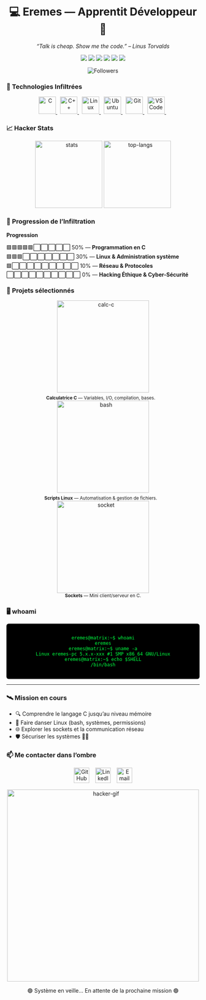 <!-- Profil Hacker Matrix Theme -->
<h1 align="center">💻 Eremes — Apprentit Développeur 🐧</h1>

<p align="center">
  <i>“Talk is cheap. Show me the code.” – Linus Torvalds</i>
</p>

<!-- Badges -->
<p align="center">
  <img src="https://img.shields.io/badge/OS-Ubuntu-4E9A06?style=for-the-badge&logo=ubuntu&logoColor=white" />
  <img src="https://img.shields.io/badge/Editor-VS%20Code-007ACC?style=for-the-badge&logo=visual-studio-code&logoColor=white" />
  <img src="https://img.shields.io/badge/Language-C-00599C?style=for-the-badge&logo=c&logoColor=white" />
  <img src="https://img.shields.io/badge/Language-C%2B%2B-00599C?style=for-the-badge&logo=c%2B%2B&logoColor=white" />
  <img src="https://img.shields.io/badge/Skills-Linux-00FF41?style=for-the-badge" />
  <img src="https://img.shields.io/badge/Status-Learning-yellow?style=for-the-badge&logo=read-the-docs" />
</p>

<!-- Followers -->
<p align="center">
  <img src="https://img.shields.io/github/followers/eremes972?label=Follow%20me&style=social" alt="Followers" />
</p>



### 🧪 Technologies Infiltrées

<p align="center">
  <a href="https://en.wikipedia.org/wiki/C_(programming_language)">
    <img width="45px" src="https://cdn.jsdelivr.net/gh/devicons/devicon/icons/c/c-original.svg" alt="C"/>
  </a>&nbsp;
  <a href="https://en.wikipedia.org/wiki/C%2B%2B">
    <img width="45px" src="https://cdn.jsdelivr.net/gh/devicons/devicon/icons/cplusplus/cplusplus-original.svg" alt="C++"/>
  </a>&nbsp;
  <a href="https://www.kernel.org/">
    <img width="45px" src="https://cdn.jsdelivr.net/gh/devicons/devicon/icons/linux/linux-original.svg" alt="Linux"/>
  </a>&nbsp;
  <a href="https://ubuntu.com/">
    <img width="45px" src="https://cdn.jsdelivr.net/gh/devicons/devicon/icons/ubuntu/ubuntu-plain.svg" alt="Ubuntu"/>
  </a>&nbsp;
  <a href="https://git-scm.com/">
    <img width="45px" src="https://cdn.jsdelivr.net/gh/devicons/devicon/icons/git/git-original.svg" alt="Git"/>
  </a>&nbsp;
  <a href="https://code.visualstudio.com/">
    <img width="45px" src="https://cdn.jsdelivr.net/gh/devicons/devicon/icons/vscode/vscode-original.svg" alt="VS Code"/>
  </a>&nbsp;
</p>



### 📈 Hacker Stats

<p align="center">
  <img height="175em" src="https://github-readme-stats.vercel.app/api?username=eremes972&show_icons=true&theme=merko&count_private=true&border_color=00ff00" alt="stats"/>
  <img height="175em" src="https://github-readme-stats.vercel.app/api/top-langs/?username=eremes972&layout=compact&theme=merko&border_color=00ff00" alt="top-langs"/>
</p>



### 🧩 Progression de l’Infiltration

**Progression**

🟩🟩🟩🟩🟩⬜⬜⬜⬜⬜ 50% — **Programmation en C**  
🟩🟩🟩⬜⬜⬜⬜⬜⬜⬜ 30% — **Linux & Administration système**  
🟩⬜⬜⬜⬜⬜⬜⬜⬜⬜ 10% — **Réseau & Protocoles**  
⬜⬜⬜⬜⬜⬜⬜⬜⬜⬜ 0% — **Hacking Éthique & Cyber-Sécurité**



### 🚧 Projets sélectionnés

<div align="center">

  <a href="https://github.com/eremes972/projet-c-exemple" style="text-decoration:none">
    <img width="240" src="https://img.shields.io/badge/Projet-Calc_C-00ff00?style=for-the-badge" alt="calc-c"/><br>
    <sub><b>Calculatrice C</b> — Variables, I/O, compilation, bases.</sub>
  </a>
  &nbsp;&nbsp;
  <a href="https://github.com/eremes972/projet-linux-script" style="text-decoration:none">
    <img width="240" src="https://img.shields.io/badge/Projet-Scripts_Bash-00ff00?style=for-the-badge" alt="bash"/><br>
    <sub><b>Scripts Linux</b> — Automatisation & gestion de fichiers.</sub>
  </a>
  &nbsp;&nbsp;
  <a href="https://github.com/eremes972/projet-network" style="text-decoration:none">
    <img width="240" src="https://img.shields.io/badge/Projet-Socket_C-00ff00?style=for-the-badge" alt="socket"/><br>
    <sub><b>Sockets</b> — Mini client/serveur en C.</sub>
  </a>

</div>



### 🖥️ whoami

<div align="center" style="background:#000; color:#00FF41; padding:16px; border-radius:6px;">
<pre><code>eremes@matrix:~$ whoami
eremes
eremes@matrix:~$ uname -a
Linux eremes-pc 5.x.x-xxx #1 SMP x86_64 GNU/Linux
eremes@matrix:~$ echo $SHELL
/bin/bash
</code></pre>
</div>

---




### 🛰️ Mission en cours

- 🔍 Comprendre le langage C jusqu’au niveau mémoire
- 🐧 Faire danser Linux (bash, systèmes, permissions)
- 🌐 Explorer les sockets et la communication réseau
- 🛡️ Sécuriser les systèmes 👨‍💻



### 📫 Me contacter dans l’ombre

<p align="center">
  <a href="https://github.com/eremes972"><img width="40px" src="https://cdn-icons-png.flaticon.com/256/25/25231.png" alt="GitHub"/></a>
  &nbsp;&nbsp;
  <a href="https://www.linkedin.com/in/TON_PROFIL"><img width="40px" src="https://cdn-icons-png.flaticon.com/256/145/145807.png" alt="LinkedIn"/></a>
  &nbsp;&nbsp;
  <a href="mailto:email@example.com"><img width="40px" src="https://cdn-icons-png.flaticon.com/256/732/732200.png" alt="Email"/></a>
</p>



<p align="center">
  <img src="https://media.tenor.com/2fXbn6Xtt0YAAAAd/hacker-hack.gif" width="500px" alt="hacker-gif"/>
</p>

<p align="center">
  🟢 Système en veille... En attente de la prochaine mission 🟢
</p>
